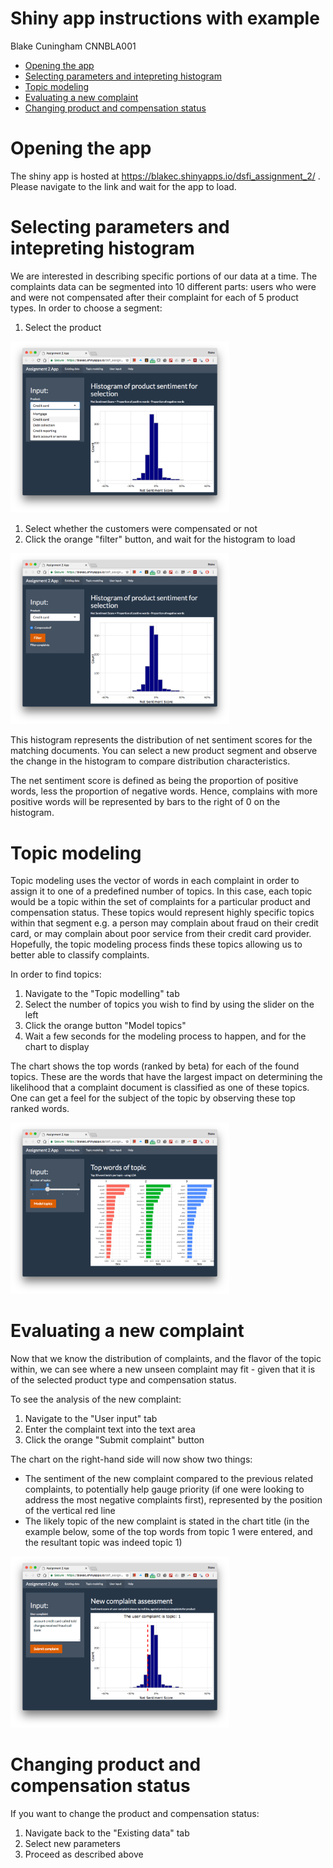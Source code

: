 Shiny app instructions with example
================
Blake Cuningham CNNBLA001

-   [Opening the app](#opening-the-app)
-   [Selecting parameters and intepreting histogram](#selecting-parameters-and-intepreting-histogram)
-   [Topic modeling](#topic-modeling)
-   [Evaluating a new complaint](#evaluating-a-new-complaint)
-   [Changing product and compensation status](#changing-product-and-compensation-status)

Opening the app
===============

The shiny app is hosted at <https://blakec.shinyapps.io/dsfi_assignment_2/> . Please navigate to the link and wait for the app to load.

Selecting parameters and intepreting histogram
==============================================

We are interested in describing specific portions of our data at a time. The complaints data can be segmented into 10 different parts: users who were and were not compensated after their complaint for each of 5 product types. In order to choose a segment:

1.  Select the product

<img src="figs/1.png" width="350px" />

1.  Select whether the customers were compensated or not
2.  Click the orange "filter" button, and wait for the histogram to load

<img src="figs/2.png" width="350px" />

This histogram represents the distribution of net sentiment scores for the matching documents. You can select a new product segment and observe the change in the histogram to compare distribution characteristics.

The net sentiment score is defined as being the proportion of positive words, less the proportion of negative words. Hence, complains with more positive words will be represented by bars to the right of 0 on the histogram.

Topic modeling
==============

Topic modeling uses the vector of words in each complaint in order to assign it to one of a predefined number of topics. In this case, each topic would be a topic within the set of complaints for a particular product and compensation status. These topics would represent highly specific topics within that segment e.g. a person may complain about fraud on their credit card, or may complain about poor service from their credit card provider. Hopefully, the topic modeling process finds these topics allowing us to better able to classify complaints.

In order to find topics:

1.  Navigate to the "Topic modelling" tab
2.  Select the number of topics you wish to find by using the slider on the left
3.  Click the orange button "Model topics"
4.  Wait a few seconds for the modeling process to happen, and for the chart to display

The chart shows the top words (ranked by beta) for each of the found topics. These are the words that have the largest impact on determining the likelihood that a complaint document is classified as one of these topics. One can get a feel for the subject of the topic by observing these top ranked words.

<img src="figs/3.png" width="350px" />

Evaluating a new complaint
==========================

Now that we know the distribution of complaints, and the flavor of the topic within, we can see where a new unseen complaint may fit - given that it is of the selected product type and compensation status.

To see the analysis of the new complaint:

1.  Navigate to the "User input" tab
2.  Enter the complaint text into the text area
3.  Click the orange "Submit complaint" button

The chart on the right-hand side will now show two things:

-   The sentiment of the new complaint compared to the previous related complaints, to potentially help gauge priority (if one were looking to address the most negative complaints first), represented by the position of the vertical red line
-   The likely topic of the new complaint is stated in the chart title (in the example below, some of the top words from topic 1 were entered, and the resultant topic was indeed topic 1)

<img src="figs/4.png" width="350px" />

Changing product and compensation status
========================================

If you want to change the product and compensation status:

1.  Navigate back to the "Existing data" tab
2.  Select new parameters
3.  Proceed as described above
